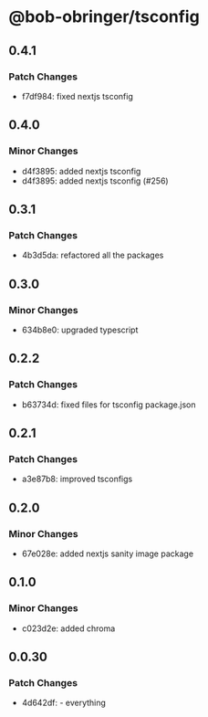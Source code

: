 # @bob-obringer/tsconfig

## 0.4.1

### Patch Changes

- f7df984: fixed nextjs tsconfig

## 0.4.0

### Minor Changes

- d4f3895: added nextjs tsconfig
- d4f3895: added nextjs tsconfig (#256)

## 0.3.1

### Patch Changes

- 4b3d5da: refactored all the packages

## 0.3.0

### Minor Changes

- 634b8e0: upgraded typescript

## 0.2.2

### Patch Changes

- b63734d: fixed files for tsconfig package.json

## 0.2.1

### Patch Changes

- a3e87b8: improved tsconfigs

## 0.2.0

### Minor Changes

- 67e028e: added nextjs sanity image package

## 0.1.0

### Minor Changes

- c023d2e: added chroma

## 0.0.30

### Patch Changes

- 4d642df: - everything
